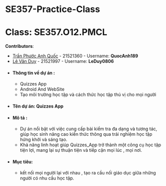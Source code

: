 # SE357-Practice-Class

# **Class**: SE357.O12.PMCL

**Contributors**:
- [Trần Phước Anh Quốc](https://github.com/QuocAnh189) - 21521360 - Username: **QuocAnh189**
- [Lê Văn Duy](https://github.com/LeDuy0806) - 21521997 - Username: **LeDuy0806**


* #### Thông tin về dự án :
  * Quizzes App
  * Android And WebSite
  * Tạo môi trường học tập và cách thức học tập thú vị cho mọi người

* #### Tên dự án: Quizzes App 
* #### Mô tả :
   * Dự án nổi bật với việc cung cấp bài kiểm tra đa dạng và tương tác, giúp học sinh nâng cao kiến thức thông qua trải nghiệm học tập hứng khởi và sáng tạo.
   * Khả năng linh hoạt giúp Quizzes_App trở thành một công cụ học tập tiện lợi, mang lại sự thuận tiện và tiếp cận mọi lúc , mọi nơi. 
* #### Mục tiêu:
  * kết nối mọi người lại với nhau , tạo ra cầu nối giáo dục giữa những người có nhu cầu học tập.

